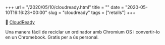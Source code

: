 +++
url = "/2020/05/10/cloudready.html"
title = ""
date = "2020-05-10T16:16:23+00:00"
slug = "cloudready"
tags = ["retalls"]
+++

📎 [CloudReady](https://www.neverware.com/)

Una manera fàcil de reciclar un ordinador amb Chromium OS i convertir-lo en un Chromebook. Gratis per a ús personal.
